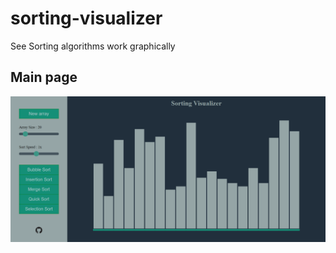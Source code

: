 # sorting-visualizer
See Sorting algorithms work graphically

## Main page
![index_page](https://github.com/Bharatkgupta/sorting-visualizer/blob/main/icons/index_page.png?raw=true)
